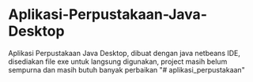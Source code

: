 # Aplikasi-Perpustakaan-Java-Desktop
Aplikasi Perpustakaan Java Desktop, dibuat dengan java netbeans IDE, disediakan file exe untuk langsung digunakan, project masih belum sempurna dan masih butuh banyak perbaikan
"# aplikasi_perpustakaan" 
